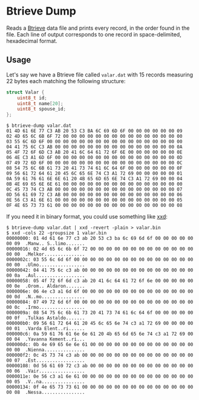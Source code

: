 # Btrieve Dump
Reads a [Btrieve](https://en.wikipedia.org/wiki/Btrieve) data file and prints every record, in the order found in the file. Each line of output corresponds to one record in space-delimited, hexadecimal format.

## Usage

Let's say we have a Btrieve file called `valar.dat` with 15 records measuring 22 bytes each matching the following structure:
```c
struct Valar {
    uint8_t id;
    uint8_t name[20];
    uint8_t spouse_id;
};
```

```shell
$ btrieve-dump valar.dat
01 4D 61 6E 77 C3 AB 20 53 C3 BA 6C 69 6D 6F 00 00 00 00 00 00 09
02 4D 65 6C 6B 6F 72 00 00 00 00 00 00 00 00 00 00 00 00 00 00 00
03 55 6C 6D 6F 00 00 00 00 00 00 00 00 00 00 00 00 00 00 00 00 00
04 41 75 6C C3 AB 00 00 00 00 00 00 00 00 00 00 00 00 00 00 00 0A
05 4F 72 6F 6D C3 AB 20 41 6C 64 61 72 6F 6E 00 00 00 00 00 00 0E
06 4E C3 A1 6D 6F 00 00 00 00 00 00 00 00 00 00 00 00 00 00 00 0D
07 49 72 6D 6F 00 00 00 00 00 00 00 00 00 00 00 00 00 00 00 00 0C
08 54 75 6C 6B 61 73 20 41 73 74 61 6C 64 6F 00 00 00 00 00 00 0F
09 56 61 72 64 61 20 45 6C 65 6E 74 C3 A1 72 69 00 00 00 00 00 01
0A 59 61 76 61 6E 6E 61 20 4B 65 6D 65 6E 74 C3 A1 72 69 00 00 04
0B 4E 69 65 6E 6E 61 00 00 00 00 00 00 00 00 00 00 00 00 00 00 00
0C 45 73 74 C3 AB 00 00 00 00 00 00 00 00 00 00 00 00 00 00 00 07
0D 56 61 69 72 C3 AB 00 00 00 00 00 00 00 00 00 00 00 00 00 00 06
0E 56 C3 A1 6E 61 00 00 00 00 00 00 00 00 00 00 00 00 00 00 00 05
0F 4E 65 73 73 61 00 00 00 00 00 00 00 00 00 00 00 00 00 00 00 08
```

If you need it in binary format, you could use something like [xxd](https://manned.org/xxd.1):
```shell
$ btrieve-dump valar.dat | xxd -revert -plain > valar.bin
$ xxd -cols 22 -groupsize 1 valar.bin
00000000: 01 4d 61 6e 77 c3 ab 20 53 c3 ba 6c 69 6d 6f 00 00 00 00 00 00 09  .Manw.. S..limo.......
00000016: 02 4d 65 6c 6b 6f 72 00 00 00 00 00 00 00 00 00 00 00 00 00 00 00  .Melkor...............
0000002c: 03 55 6c 6d 6f 00 00 00 00 00 00 00 00 00 00 00 00 00 00 00 00 00  .Ulmo.................
00000042: 04 41 75 6c c3 ab 00 00 00 00 00 00 00 00 00 00 00 00 00 00 00 0a  .Aul..................
00000058: 05 4f 72 6f 6d c3 ab 20 41 6c 64 61 72 6f 6e 00 00 00 00 00 00 0e  .Orom.. Aldaron.......
0000006e: 06 4e c3 a1 6d 6f 00 00 00 00 00 00 00 00 00 00 00 00 00 00 00 0d  .N..mo................
00000084: 07 49 72 6d 6f 00 00 00 00 00 00 00 00 00 00 00 00 00 00 00 00 0c  .Irmo.................
0000009a: 08 54 75 6c 6b 61 73 20 41 73 74 61 6c 64 6f 00 00 00 00 00 00 0f  .Tulkas Astaldo.......
000000b0: 09 56 61 72 64 61 20 45 6c 65 6e 74 c3 a1 72 69 00 00 00 00 00 01  .Varda Elent..ri......
000000c6: 0a 59 61 76 61 6e 6e 61 20 4b 65 6d 65 6e 74 c3 a1 72 69 00 00 04  .Yavanna Kement..ri...
000000dc: 0b 4e 69 65 6e 6e 61 00 00 00 00 00 00 00 00 00 00 00 00 00 00 00  .Nienna...............
000000f2: 0c 45 73 74 c3 ab 00 00 00 00 00 00 00 00 00 00 00 00 00 00 00 07  .Est..................
00000108: 0d 56 61 69 72 c3 ab 00 00 00 00 00 00 00 00 00 00 00 00 00 00 06  .Vair.................
0000011e: 0e 56 c3 a1 6e 61 00 00 00 00 00 00 00 00 00 00 00 00 00 00 00 05  .V..na................
00000134: 0f 4e 65 73 73 61 00 00 00 00 00 00 00 00 00 00 00 00 00 00 00 08  .Nessa................
```
